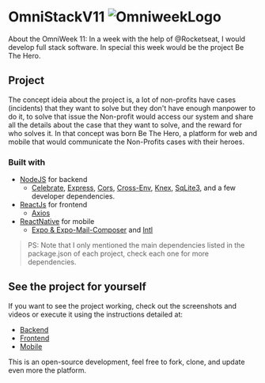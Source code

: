 # OmniStackV11 ![OmniweekLogo](https://i.imgur.com/IIu0voR.jpg)

About the OmniWeek 11: In a week with the help of @Rocketseat, I would develop full stack  software. In special this week would be the project Be The Hero.
 
## Project
The concept ideia about the project is, a lot of non-profits have cases (incidents) that they want to solve but they don't have enough manpower to do it, to solve that issue the Non-profit would access our system and share all the details about the case that they want to solve, and the reward for who solves it. In that concept was born Be The Hero, a platform for web and mobile that would communicate the Non-Profits cases with their heroes.
  
### Built with
- [NodeJS](https://github.com/nodejs/node) for backend
	- [Celebrate](https://github.com/arb/celebrate), [Express](https://github.com/expressjs/express), [Cors](https://github.com/expressjs/cors), [Cross-Env](https://github.com/kentcdodds/cross-env), [Knex](https://github.com/knex/knex), [SqLite3](https://github.com/mapbox/node-sqlite3), and a few developer dependencies.
- [ReactJs](https://github.com/facebook/react) for frontend
	- [Axios](https://github.com/axios/axios)
- [ReactNative](https://github.com/facebook/react-native) for mobile
 	- [Expo & Expo-Mail-Composer](https://github.com/axios/axios) and [Intl](https://github.com/formatjs/react-intl)


> PS: Note that I only mentioned the main dependencies listed in the package.json of each project, check each one for more dependencies.

## See the project for yourself
If you want to see the project working, check out the screenshots and videos or execute it using the instructions detailed at:
- [Backend](https://github.com/romuloschiavon/OmniStackV11/blob/master/backend/README.md)
- [Frontend](https://github.com/romuloschiavon/OmniStackV11/blob/master/frontend/README.md)
- [Mobile](https://github.com/romuloschiavon/OmniStackV11/blob/master/mobile/README.md)

This is an open-source development, feel free to fork, clone, and update even more the platform.

